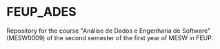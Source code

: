 # FEUP_ADES
Repository for the course "Análise de Dados e Engenharia de Software" (MESW0009) of the second semester of the first year of MESW in FEUP.

